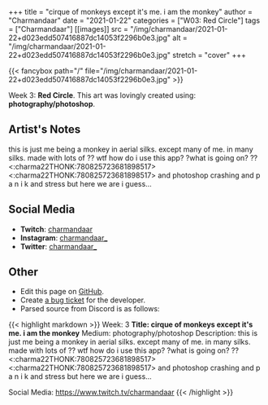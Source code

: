 +++
title =       "cirque of monkeys except it's me. i am the monkey"
author =      "Charmandaar"
date =        "2021-01-22"
categories =  ["W03: Red Circle"]
tags =        ["Charmandaar"]
[[images]]
                      src = "/img/charmandaar/2021-01-22+d023edd507416887dc14053f2296b0e3.jpg"
                      alt = "/img/charmandaar/2021-01-22+d023edd507416887dc14053f2296b0e3.jpg"
                      stretch = "cover"
+++


{{< fancybox path="/" file="/img/charmandaar/2021-01-22+d023edd507416887dc14053f2296b0e3.jpg" >}}


Week 3: **Red Circle**. This art was lovingly created using: **photography/photoshop**.

## Artist's Notes

this is just me being a monkey in aerial silks. except many of me. in many silks. made with lots of ?? wtf how do i use this app? ?what is going on? ?? <:charma22THONK:780825723681898517> <:charma22THONK:780825723681898517> and photoshop crashing and p a n i k and stress but here we are i guess…

## Social Media

- **Twitch**: [charmandaar]()
- **Instagram**: [charmandaar_]()
- **Twitter**: [charmandaar_]()


## Other

- Edit this page on [GitHub](https://github.com/teaminkling/web-refresh/edit/main/blog/content/blog/charmandaar-week-3-6e93.md).
- Create [a bug ticket](https://github.com/teaminkling/web-refresh/issues/new?assignees=&labels=bug&template=problem-report.md&title=) for the developer.
- Parsed source from Discord is as follows:

{{< highlight markdown >}}
Week: 3
**Title: cirque of monkeys except it's me. i am the monkey**
Medium: photography/photoshop
Description: this is just me being a monkey in aerial silks. except many of me. in many silks. made with lots of ?? wtf how do i use this app? ?what is going on? ?? <:charma22THONK:780825723681898517> <:charma22THONK:780825723681898517> and photoshop crashing and p a n i k and stress but here we are i guess…

Social Media: https://www.twitch.tv/charmandaar
{{< /highlight >}}
